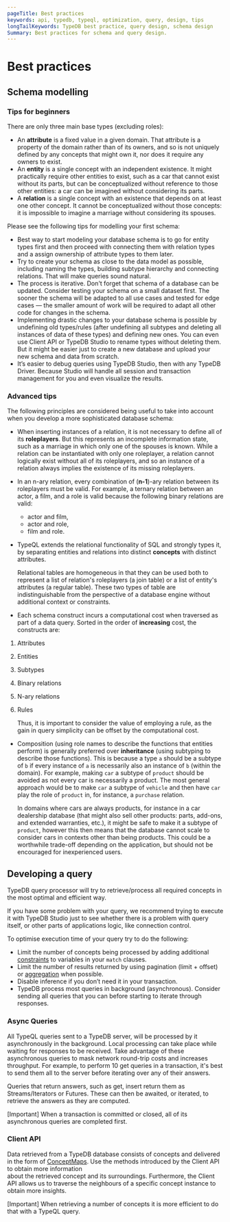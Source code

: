 ```yaml
---
pageTitle: Best practices
keywords: api, typedb, typeql, optimization, query, design, tips
longTailKeywords: TypeDB best practice, query design, schema design
Summary: Best practices for schema and query design.
---
```


# Best practices

## Schema modelling

### Tips for beginners

There are only three main base types (excluding roles):

* An **attribute** is a fixed value in a given domain. That attribute is a property of the domain rather than of its 
  owners, and so is not uniquely defined by any concepts that might own it, nor does it require any owners to exist.
* An **entity** is a single concept with an independent existence. It might practically require other entities to 
  exist, such as a car that cannot exist without its parts, but can be conceptualized without reference to those 
  other entities: a car can be imagined without considering its parts.
* A **relation** is a single concept with an existence that depends on at least one other concept. It cannot be 
  conceptualized without those concepts: it is impossible to imagine a marriage without considering its spouses.

Please see the following tips for modelling your first schema:

* Best way to start modeling your database schema is to go for entity types first and then proceed with connecting 
  them with relation types and a assign ownership of attribute types to them later.
* Try to create your schema as close to the data model as possible, including naming the types, building subtype 
  hierarchy and connecting relations. That will make queries sound natural.
* The process is iterative. Don't forget that schema of a database can be updated. Consider testing your schema on a 
  small dataset first. The sooner the schema will be adapted to all use cases and tested for edge cases — the 
  smaller amount of work will be required to adapt all other code for changes in the schema.
* Implementing drastic changes to your database schema is possible by undefining old types/rules (after undefining 
  all subtypes and deleting all instances of data of these types) and defining new ones. You can even use Client API 
  or TypeDB Studio to rename types without deleting them. But it might be easier just to create a new database and 
  upload your new schema and data from scratch.
* It’s easier to debug queries using TypeDB Studio, then with any TypeDB Driver. Because Studio will handle all session 
  and transaction management for you and even visualize the results.

### Advanced tips

The following principles are considered being useful to take into account when you develop a more sophisticated 
database schema:

* When inserting instances of a relation, it is not necessary to define all of its **roleplayers**. But this 
  represents an incomplete information state, such as a marriage in which only one of the spouses is known. While a 
  relation can be instantiated with only one roleplayer, a relation cannot logically exist without all of its 
  roleplayers, and so an instance of a relation always implies the existence of its missing roleplayers.
* In an n-ary relation, every combination of (**n-1**)-ary relation between its roleplayers must be valid.
  For example, a ternary relation between an actor, a film, and a role is valid because the following binary 
  relations are valid:
  * actor and film, 
  * actor and role, 
  * film and role.
* TypeQL extends the relational functionality of SQL and strongly types it, by separating entities and relations 
  into distinct **concepts** with distinct attributes. 

    Relational tables are homogeneous in that they can be used both to represent a list of relation's roleplayers 
    (a join table) or a list of entity's attributes (a regular table). These two types of table are indistinguishable 
    from the perspective of a database engine without additional context or constraints.

* Each schema construct incurs a computational cost when traversed as part of a data query. Sorted in the order of 
  **increasing** cost, the constructs are:

1. Attributes
2. Entities
3. Subtypes
4. Binary relations
5. N-ary relations
6. Rules

   Thus, it is important to consider the value of employing a rule, as the gain in query simplicity can be offset by
   the computational cost.

* Composition (using role names to describe the functions that entities perform) is generally preferred over 
  **inheritance** (using subtyping to describe those functions). This is because a type `a` should be a subtype of 
  `b` if every instance of `a` is necessarily also an instance of `b` (within the domain). For example, making `car`
  a subtype of `product` should be avoided as not every car is necessarily a product. The most general approach 
  would be to make `car` a subtype of `vehicle` and then have `car` play the role of `product` in, for instance, a 
  `purchase` relation.

  In domains where cars are always products, for instance in a car dealership database (that might also sell 
  other products: parts, add-ons, and extended warranties, etc.), it might be safe to make it a subtype of 
  `product`, however this then means that the database cannot scale to consider cars in contexts other than being 
  products. This could be a worthwhile trade-off depending on the application, but should not be encouraged for 
  inexperienced users.

## Developing a query

TypeDB query processor will try to retrieve/process all required concepts in the most optimal and efficient way.

If you have some problem with your query, we recommend trying to execute it with TypeDB Studio just to see whether 
there is a problem with query itself, or other parts of applications logic, like connection control.

To optimise execution time of your query try to do the following:

* Limit the number of concepts being processed by adding additional [constraints](03-match.md#patterns-overview) to 
  variables in your `match` clauses.
* Limit the number of results returned by using pagination (limit + offset) or [aggregation](05-read.md#aggregation) 
  when possible.
* Disable inference if you don’t need it in your transaction. 
* TypeDB process most queries in background (asynchronous). Consider sending all queries that you can before 
  starting to iterate through responses.

### Async Queries

All TypeQL queries sent to a TypeDB server, will be processed by it asynchronously in the background. Local 
processing can take place while waiting for responses to be received. Take advantage of these asynchronous queries 
to mask network round-trip costs and increases throughput. For example, to perform 10 get queries in a transaction, 
it's best to send them all to the server before iterating over any of their answers.

Queries that return answers, such as get, insert return them as Streams/Iterators or Futures. These can then be 
awaited, or iterated, to retrieve the answers as they are computed.

<div class="note">
[Important]
When a transaction is committed or closed, all of its asynchronous queries are completed first.
</div>

### Client API

Data retrieved from a TypeDB database consists of concepts and delivered in the form of 
[ConceptMaps](07-response.md#conceptmap). Use the methods introduced by the Client API to obtain more information  
about the retrieved concept and its surroundings. Furthermore, the Client API allows us to traverse the neighbours 
of a specific concept instance to obtain more insights.

<div class="note">
[Important]
When retrieving a number of concepts it is more efficient to do that with a TypeQL query.
</div>

